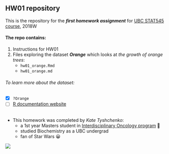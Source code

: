 ## HW01 repository

This is the repository for the ***first homework assignment*** for [UBC STAT545 course](http://stat545.com/), 2018W

#### The repo contains:
1. Instructions for HW01 
2. Files exploring the dataset ***Orange*** which looks at *the growth of orange trees*:
      - `hw01_orange.Rmd`
      - `hw01_orange.md` 

###### To learn more about the dataset:
- [x] ```?Orange```
- [ ] [R documentation website](https://stat.ethz.ch/R-manual/R-devel/library/datasets/html/Orange.html) 

###### 

- This homework was completed by *Kate Tyshchenko*:
     * a 1st year Masters student in [Interdisciplinary Oncology program](https://www.iop.ca/) :blue_book:
     * studied Biochemistry as a UBC undergrad
     * fan of Star Wars :grinning:

![](https://amp.businessinsider.com/images/566ee4a7dd089532058b46f6-360-270.jpg)
